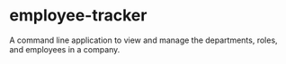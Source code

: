 # employee-tracker
A command line application to view and manage the departments, roles, and employees in a company.
